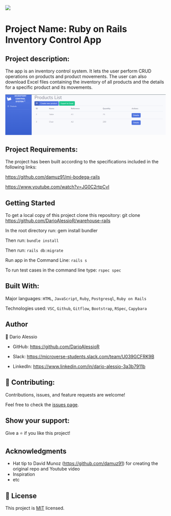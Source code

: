 ![](https://img.shields.io/badge/Microverse-blueviolet)

# Project Name: Ruby on Rails Inventory Control App

## Project description:
The app is an inventory control system. It lets the user perform CRUD operations on products and product movements.
The user can also download Excel files containing the inventory of all products and the details for a specific product and its movements.

![](app/assets/images/readme_image.png)

## Project Requirements:
The project has been built according to the specifications included in the following links:

https://github.com/damuz91/mi-bodega-rails

https://www.youtube.com/watch?v=JG0C2rtpCvI


## Getting Started

To get a local copy of this project clone this repository: git clone https://github.com/DarioAlessioR/warehouse-rails

In the root directory run: gem install bundler

Then run: `bundle install`

Then run: `rails db:migrate`

Run app in the Command Line: `rails s`

To run test cases in the command line type: `rspec spec`

## Built With:
Major languages: `HTML`, `JavaScript`, `Ruby`, `Postgresql`, `Ruby on Rails`

Technologies used: `VSC`, `Github`, `Gitflow`, `Bootstrap`, `RSpec`, `Capybara`


##  Author
👤 Dario Alessio

- GitHub: https://github.com/DarioAlessioR

- Slack: https://microverse-students.slack.com/team/U039GCFRK9B

- LinkedIn: https://www.linkedin.com/in/dario-alessio-3a3b7911b

## 🤝 Contributing:

Contributions, issues, and feature requests are welcome!

Feel free to check the [issues page](../../issues/).

## Show your support:

Give a ⭐️ if you like this project!

## Acknowledgments

- Hat tip to David Munoz (https://github.com/damuz91) for creating the original repo and Youtube video
- Inspiration
- etc

## 📝 License

This project is [MIT](LICENSE) licensed.